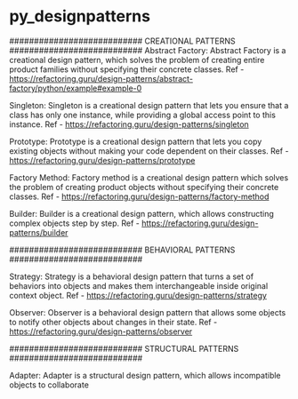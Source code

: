 # py_designpatterns

###########################
CREATIONAL PATTERNS
###########################
Abstract Factory:
Abstract Factory is a creational design pattern, which solves the problem of creating entire product families without specifying their concrete classes.
Ref - https://refactoring.guru/design-patterns/abstract-factory/python/example#example-0

Singleton:
Singleton is a creational design pattern that lets you ensure that a class has only one instance, while providing a global access point to this instance.
Ref - https://refactoring.guru/design-patterns/singleton

Prototype:
Prototype is a creational design pattern that lets you copy existing objects without making your code dependent on their classes.
Ref - https://refactoring.guru/design-patterns/prototype

Factory Method:
Factory method is a creational design pattern which solves the problem of creating product objects without specifying their concrete classes.
Ref - https://refactoring.guru/design-patterns/factory-method

Builder:
Builder is a creational design pattern, which allows constructing complex objects step by step.
Ref - https://refactoring.guru/design-patterns/builder

###########################
BEHAVIORAL PATTERNS
###########################

Strategy:
Strategy is a behavioral design pattern that turns a set of behaviors into objects and makes them interchangeable inside original context object.
Ref - https://refactoring.guru/design-patterns/strategy

Observer:
Observer is a behavioral design pattern that allows some objects to notify other objects about changes in their state.
Ref - https://refactoring.guru/design-patterns/observer

###########################
STRUCTURAL PATTERNS
###########################

Adapter:
Adapter is a structural design pattern, which allows incompatible objects to collaborate
